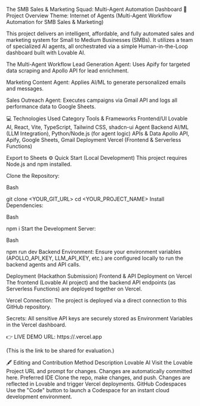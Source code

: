 The SMB Sales & Marketing Squad: Multi-Agent Automation Dashboard 🚀
Project Overview
Theme: Internet of Agents (Multi-Agent Workflow Automation for SMB Sales & Marketing)

This project delivers an intelligent, affordable, and fully automated sales and marketing system for Small to Medium Businesses (SMBs). It utilizes a team of specialized AI agents, all orchestrated via a simple Human-in-the-Loop dashboard built with Lovable AI.

The Multi-Agent Workflow
Lead Generation Agent: Uses Apify for targeted data scraping and Apollo API for lead enrichment.

Marketing Content Agent: Applies AI/ML to generate personalized emails and messages.

Sales Outreach Agent: Executes campaigns via Gmail API and logs all performance data to Google Sheets.

💻 Technologies Used
Category	Tools & Frameworks
Frontend/UI	Lovable AI, React, Vite, TypeScript, Tailwind CSS, shadcn-ui
Agent Backend	AI/ML (LLM Integration), Python/Node.js (for agent logic)
APIs & Data	Apollo API, Apify, Google Sheets, Gmail
Deployment	Vercel (Frontend & Serverless Functions)

Export to Sheets
⚙️ Quick Start (Local Development)
This project requires Node.js and npm installed.

Clone the Repository:

Bash

git clone <YOUR_GIT_URL>
cd <YOUR_PROJECT_NAME>
Install Dependencies:

Bash

npm i
Start the Development Server:

Bash

npm run dev
Backend Environment: Ensure your environment variables (APOLLO_API_KEY, LLM_API_KEY, etc.) are configured locally to run the backend agents and API calls.

 Deployment (Hackathon Submission)
Frontend & API Deployment on Vercel
The frontend (Lovable AI project) and the backend API endpoints (as Serverless Functions) are deployed together on Vercel.

Vercel Connection: The project is deployed via a direct connection to this GitHub repository.

Secrets: All sensitive API keys are securely stored as Environment Variables in the Vercel dashboard.

👉 LIVE DEMO URL:
https://<YOUR-PROJECT-NAME>.vercel.app

(This is the link to be shared for evaluation.)

🖋️ Editing and Contribution
Method	Description
Lovable AI	Visit the Lovable Project URL and prompt for changes. Changes are automatically committed here.
Preferred IDE	Clone the repo, make changes, and push. Changes are reflected in Lovable and trigger Vercel deployments.
GitHub Codespaces	Use the "Code" button to launch a Codespace for an instant cloud development environment.
